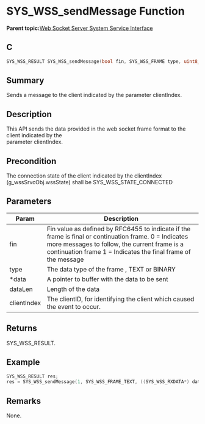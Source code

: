 # SYS\_WSS\_sendMessage Function

**Parent topic:**[Web Socket Server System Service Interface](GUID-9DCBB817-ECC8-46C6-954B-F6B0D8F5C0BC.md)

## C

```c
SYS_WSS_RESULT SYS_WSS_sendMessage(bool fin, SYS_WSS_FRAME type, uint8_t *data, size_t dataLen, int32_t clientIndex)
```

## Summary

Sends a message to the client indicated by the parameter clientIndex.

## Description

This API sends the data provided in the web socket frame format to the client indicated by the<br />parameter clientIndex.

## Precondition

The connection state of the client indicated by the clientIndex \(g\_wssSrvcObj.wssState\) shall be SYS\_WSS\_STATE\_CONNECTED

## Parameters

|Param|Description|
|-----|-----------|
|fin|Fin value as defined by RFC6455 to indicate if the frame is final or continuation frame. 0 = Indicates more messages to follow, the current frame is a continuation frame 1 = Indicates the final frame of the message|
|type|The data type of the frame , TEXT or BINARY|
|\*data|A pointer to buffer with the data to be sent|
|dataLen|Length of the data|
|clientIndex|The clientID, for identifying the client which caused the event to occur.|

## Returns

SYS\_WSS\_RESULT.

## Example

```c
SYS_WSS_RESULT res;
res = SYS_WSS_sendMessage(1, SYS_WSS_FRAME_TEXT, ((SYS_WSS_RXDATA*) data)->data, ((SYS_WSS_RXDATA *) data)->datalen, clientIndex);
```

## Remarks

None.

